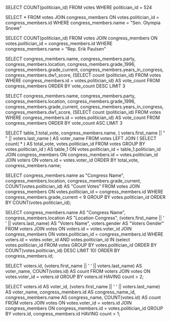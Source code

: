 <!-- Release 1  -->

<!-- 1. Hitung jumlah vote untuk Sen. Olympia Snowe yang memiliki id 524. -->
SELECT COUNT(politician_id)
FROM  votes
WHERE politician_id = 524

<!-- 2. Sekarang lakukan JOIN tanpa menggunakan id `524`. Query kedua tabel votes dan congress_members. -->
SELECT *
FROM votes
JOIN congress_members
ON votes.politician_id  = congress_members.id
WHERE congress_members.name = "Sen. Olympia Snowe"

<!-- 3. Sekarang gimana dengan representative Erik Paulsen? Berapa banyak vote yang dia dapatkan? -->
SELECT COUNT(politician_id)
FROM votes
JOIN congress_members
ON votes.politician_id  = congress_members.id
WHERE congress_members.name = "Rep. Erik Paulsen"


<!-- 4. Buatlah daftar peserta Congress yang mendapatkan vote terbanyak. Jangan sertakan field `created_at` dan `updated_at`. -->
SELECT congress_members.name, congress_members.party, congress_members.location, congress_members.grade_1996, congress_members.grade_current, congress_members.years_in_congress, congress_members.dw1_score,
(SELECT count (politician_id)
FROM votes
WHERE congress_members.id = votes.politician_id) AS vote_count
FROM congress_members
ORDER BY vote_count DESC LIMIT 3


<!-- 5. Sekarang buatlah sebuah daftar semua anggota Congress yang setidaknya mendapatkan beberapa vote dalam urutan dari yang paling sedikit. Dan juga jangan sertakan field-field yang memiliki tipe date. -->
SELECT congress_members.name, congress_members.party, congress_members.location, congress_members.grade_1996, congress_members.grade_current, congress_members.years_in_congress, congress_members.dw1_score,
(SELECT count (politician_id)
FROM votes
WHERE congress_members.id = votes.politician_id) AS vote_count
FROM congress_members
ORDER BY vote_count ASC LIMIT 3

<!-- Release 2  -->

<!-- 1. Siapa anggota Congress yang mendapatkan vote terbanyak? List nama mereka dan jumlah vote-nya. Siapa saja yang memilih politisi tersebut? List nama mereka, dan jenis kelamin mereka. -->
SELECT table_1.total_vote, congress_members.name, ( voters.first_name || " " || voters.last_name ) AS voter_name FROM votes LEFT JOIN ( SELECT count( * ) AS total_vote, votes.politician_id FROM votes GROUP BY votes.politician_id ) AS table_1 ON votes.politician_id = table_1.politician_id JOIN congress_members ON congress_members.id = votes.politician_id JOIN voters ON voters.id = votes.voter_id ORDER BY total_vote, congress_members.name;

<!-- 2. Berapa banyak vote yang diterima anggota Congress yang memiliki grade di bawah 9 (gunakan field `grade_current`)? Ambil nama, lokasi, grade_current dan jumlah vote. -->
 SELECT congress_members.name as "Congress Name", congress_members.location, congress_members.grade_current, COUNT(votes.politician_id) AS "Count Votes" FROM votes JOIN congress_members ON votes.politician_id = congress_members.id WHERE congress_members.grade_current < 9 GROUP BY votes.politician_id ORDER BY COUNT(votes.politician_id);

<!-- 3. Apa saja 10 negara bagian yang memiliki voters terbanyak? List semua orang yang melakukan vote di negara bagian yang paling populer. (Akan menjadi daftar yang panjang, kamu bisa gunakan hasil dari query pertama untuk menyederhanakan query berikut ini.) -->
SELECT congress_members.name AS "Congress Name", congress_members.location AS "Location Congress", (voters.first_name || ' ' || voters.last_name) AS "Voters Name", voters.gender AS "Voters Gender" FROM voters JOIN votes ON voters.id = votes.voter_id JOIN congress_members ON votes.politician_id = congress_members.id WHERE voters.id = votes.voter_id AND votes.politician_id IN (select votes.politician_id FROM votes GROUP BY votes.politician_id ORDER BY COUNT(votes.politician_id) DESC LIMIT 10) ORDER BY congress_members.id;

<!-- 4. List orang-orang yang vote lebih dari dua kali. Harusnya mereka hanya bisa vote untuk posisi Senator dan satu lagi untuk wakil. Wow, kita dapat si tukang curang! Segera laporkan ke KPK!! -->
SELECT voters.id, (voters.first_name || ' ' || voters.last_name) AS voter_name,
COUNT(votes.id) AS count FROM voters JOIN votes ON votes.voter_id = voters.id
GROUP BY voters.id HAVING count > 2;

<!-- 5. Apakah ada orang yang melakukan vote kepada politisi yang sama dua kali? Siapa namanya dan siapa nama politisinya? -->
SELECT voters.id AS voter_id,
(voters.first_name || ' ' || voters.last_name) AS voter_name,
congress_members.id AS congress_name_id,
congress_members.name AS congress_name,
COUNT(votes.id) AS count FROM voters JOIN votes ON votes.voter_id = voters.id JOIN congress_members ON congress_members.id = votes.politician_id GROUP BY voters.id, congress_members.id HAVING count > 1;
